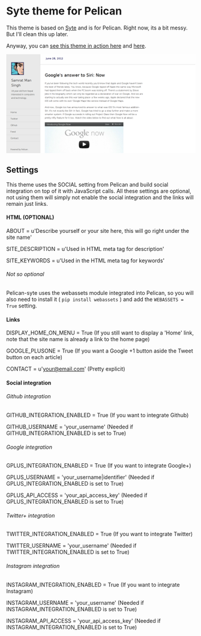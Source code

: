 Syte theme for Pelican
======================

This theme is based on [Syte][syte] and is for Pelican. Right now, its a bit messy. But I'll clean this up later.

Anyway, you can [see this theme in action here][samrat] and [here][sneakernet]. 

![screenshot](https://github.com/samrat/syte-pelican/raw/master/screenshot.png)

Settings
--------

This theme uses the SOCIAL setting from Pelican and build social integration on top of it with JavaScript calls.
All these settings are optional, not using them will simply not enable the social integration and the links will remain just links.

#### HTML (OPTIONAL)

ABOUT = u'Describe yourself or your site here, this will go right under the site name'

SITE_DESCRIPTION = u'Used in HTML meta tag for description'

SITE_KEYWORDS = u'Used in the HTML meta tag for keywords'

###### Not so optional

Pelican-syte uses the webassets module integrated into Pelican, so you will also need to install it ( `pip install webassets` ) and add the `WEBASSETS = True` setting.

#### Links

DISPLAY_HOME_ON_MENU = True (If you still want to display a 'Home' link, note that the site name is already a link to the home page)

GOOGLE_PLUSONE = True (If you want a Google +1 button aside the Tweet button on each article)

CONTACT = u'your@email.com' (Pretty explicit)

#### Social integration

###### Github integration

GITHUB_INTEGRATION_ENABLED = True (If you want to integrate Github)

GITHUB_USERNAME = 'your_username' (Needed if GITHUB_INTEGRATION_ENABLED is set to True)

###### Google integration

GPLUS_INTEGRATION_ENABLED = True (If you want to integrate Google+)

GPLUS_USERNAME = 'your_username|identifier' (Needed if GPLUS_INTEGRATION_ENABLED is set to True)

GPLUS_API_ACCESS = 'your_api_access_key' (Needed if GPLUS_INTEGRATION_ENABLED is set to True)

###### Twitter+ integration

TWITTER_INTEGRATION_ENABLED = True (If you want to integrate Twitter)

TWITTER_USERNAME = 'your_username' (Needed if TWITTER_INTEGRATION_ENABLED is set to True)

###### Instagram integration

INSTAGRAM_INTEGRATION_ENABLED = True (If you want to integrate Instagram)

INSTAGRAM_USERNAME = 'your_username' (Needed if INSTAGRAM_INTEGRATION_ENABLED is set to True)

INSTAGRAM_API_ACCESS = 'your_api_access_key' (Needed if INSTAGRAM_INTEGRATION_ENABLED is set to True)

[syte]: http://rigoneri.github.com/syte/
[samrat]: http://samrat.github.com
[sneakernet]: http://www.sneakernet.fr/

